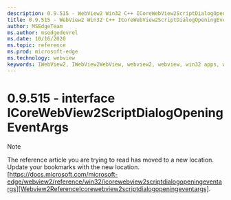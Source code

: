 ```yaml
---
description: 0.9.515 - WebView2 Win32 C++ ICoreWebView2ScriptDialogOpeningEventArgs
title: 0.9.515 - WebView2 Win32 C++ ICoreWebView2ScriptDialogOpeningEventArgs
author: MSEdgeTeam
ms.author: msedgedevrel
ms.date: 10/16/2020
ms.topic: reference
ms.prod: microsoft-edge
ms.technology: webview
keywords: IWebView2, IWebView2WebView, webview2, webview, win32 apps, win32, edge, ICoreWebView2, ICoreWebView2Controller, browser control, edge html
---
```


# 0.9.515 - interface ICoreWebView2ScriptDialogOpeningEventArgs 

> [!NOTE]
> The reference article you are trying to read has moved to a new location.  
> Update your bookmarks with the new location.  
> [https://docs.microsoft.com/microsoft-edge/webview2/reference/win32/icorewebview2scriptdialogopeningeventargs][Webview2ReferenceIcorewebview2scriptdialogopeningeventargs].  

[Webview2ReferenceIcorewebview2scriptdialogopeningeventargs]: /microsoft-edge/webview2/reference/win32/icorewebview2scriptdialogopeningeventargs "interface ICoreWebView2ScriptDialogOpeningEventArgs | Microsoft Docs"
